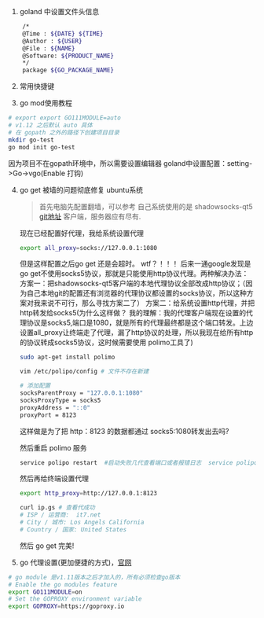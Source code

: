 

1. goland 中设置文件头信息

```bash
    /*
    @Time : ${DATE} ${TIME} 
    @Author : ${USER}
    @File : ${NAME}
    @Software: ${PRODUCT_NAME}
    */
    package ${GO_PACKAGE_NAME}
```

2. 常用快捷键


3. go mod使用教程

```bash
# export export GO111MODULE=auto 
# v1.12 之后默认 auto 具体
# 在 gopath 之外的路径下创建项目目录
mkdir go-test
go mod init go-test
```
因为项目不在gopath环境中，所以需要设置编辑器
goland中设置配置：setting->Go->vgo(Enable 打钩)

4. go get 被墙的问题彻底修复 ubuntu系统

    > 首先电脑先配置翻墙，可以参考
自己系统使用的是 shadowsocks-qt5 [git地址](https://github.com/shadowsocks) 客户端，服务器应有尽有.

    现在已经配置好代理，我给系统设置代理
    ```bash
    export all_proxy=socks://127.0.0.1:1080
    ```

    但是这样配置之后go get 还是会超时。 wtf？！！！ 后来一通google发现是go get不使用socks5协议，那就是只能使用http协议代理。两种解决办法：
    方案一：把shadowsocks-qt5客户端的本地代理协议全部改成http协议；（因为自己本地git的配置还有浏览器的代理协议都设置的socks协议，所以这种方案对我来说不可行，那么寻找方案二了）
    方案二：给系统设置http代理，并把http转发给socks5(为什么这样做？ 我的理解：我的代理客户端现在设置的代理协议是socks5,端口是1080，就是所有的代理最终都是这个端口转发。上边设置all_proxy让终端走了代理，漏了http协议的处理，所以我现在给所有http的协议转成socks5协议，这时候需要使用 polimo工具了)
    ```bash
    sudo apt-get install polimo

    vim /etc/polipo/config # 文件不存在新建

    # 添加配置
    socksParentProxy = "127.0.0.1:1080"
    socksProxyType = socks5
    proxyAddress = "::0"
    proxyPort = 8123
    ```

    这样做是为了把 http：8123 的数据都通过 socks5:1080转发出去吗?

    然后重启 polimo 服务
    ```bash
    service polipo restart  #启动失败几代查看端口或者报错日志  service polipo restatus 应该能看到报错的日志
    ```

    然后再给终端设置代理

    ```bash
    export http_proxy=http://127.0.0.1:8123

    curl ip.gs # 查看代成功
    # ISP / 运营商:  it7.net
    # City / 城市: Los Angels California
    # Country / 国家: United States
    ```
    
    然后 go get 完美!


5. go 代理设置(更加便捷的方式)，[官网](https://goproxy.io/)
```bash
# go module 是v1.11版本之后才加入的，所有必须检查go版本
# Enable the go modules feature
export GO111MODULE=on
# Set the GOPROXY environment variable
export GOPROXY=https://goproxy.io
```

